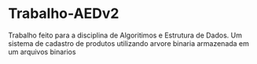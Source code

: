 # Trabalho-AEDv2
Trabalho feito para a disciplina de Algoritimos e Estrutura de Dados. Um sistema de cadastro de produtos utilizando arvore binaria armazenada em um arquivos binarios
